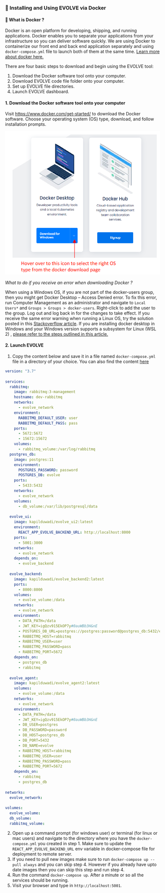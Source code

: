 ### :rocket: Installing and Using EVOLVE via Docker


#### :dolphin: What is Docker ?

Docker is an open platform for developing, shipping, and running applications. Docker enables you to separate your applications from your infrastructure so you can deliver software quickly. We are using Docker to containerize our front end and back end application separately and using `docker-compose.yml` file to launch both of them at the same time. [Learn more about docker here.](https://docs.docker.com/get-started/overview/)



There are four basic steps to download and begin using the EVOLVE tool:
1. Download the Docker software tool onto your computer.
2. Download EVOLVE code file folder onto your computer.
3. Set up EVOLVE file directories.
4. Launch EVOLVE dashboard.


#### 1. Download the Docker software tool onto your computer

Visit https://www.docker.com/get-started/ to download the Docker software. Choose your operating system (OS) type, download, and follow installation prompts.

![](images/docker.png)


_What to do if you receive an error when downloading Docker ?_

When using a Windows OS, if you are not part of the docker-users group, then you might get Docker Desktop – Access Denied error. To fix this error, run Computer Management as an administrator and navigate to `Local Users*` and `Groups > Groups > docker-users`. Right-click to add the user to the group. Log out and log back in for the changes to take effect. If you receive the same error warning when running a Linux OS, try the solution posted in this [Stackoverflow article](https://stackoverflow.com/questions/48957195/how-to-fix-docker-got-permission-denied-issue ). If you are installing docker desktop in Windows and your Windows version supports a subsystem for Linux (WSL 2) , [please refer to the steps outlined in this article.](https://docs.microsoft.com/en-us/windows/wsl/install)

#### 2. Launch EVOLVE

1. Copy the content below and save it in a file named `docker-compose.yml` file in a directory of your choice. You can also find the content [here](https://github.com/NREL/EVOLVE/blob/evolve2/docker-compose.yml)

```yml
version: "3.7"

services:
  rabbitmq:
    image: rabbitmq:3-management
    hostname: dev-rabbitmq
    networks:
      - evolve_network
    environment:
      RABBITMQ_DEFAULT_USER: user
      RABBITMQ_DEFAULT_PASS: pass
    ports:
      - 5672:5672
      - 15672:15672
    volumes:
      - rabbitmq_volume:/var/log/rabbitmq
  postgres_db:
    image: postgres:11
    environment:
      POSTGRES_PASSWORD: password
      POSTGRES_DB: evolve
    ports:
      - 5433:5432
    networks:
      - evolve_network
    volumes:
      - db_volume:/var/lib/postgresql/data

  evolve_ui:
    image: kapilduwadi/evolve_ui2:latest
    environment:
      REACT_APP_EVOLVE_BACKEND_URL: http://localhost:8000
    ports:
      - 5001:3000
    networks:
      - evolve_network
    depends_on:
      - evolve_backend

  evolve_backend:
    image: kapilduwadi/evolve_backend2:latest
    ports:
      - 8000:8000
    volumes:
      - evolve_volume:/data
    networks:
      - evolve_network
    environment:
      - DATA_PATH=/data
      - JWT_KEY=igQzv915EkOP7y#0auWBb3H&nE
      - POSTGRES_DB_URL=postgres://postgres:password@postgres_db:5432/evolve
      - RABBITMQ_HOST=rabbitmq
      - RABBITMQ_USER=user 
      - RABBITMQ_PASSWORD=pass
      - RABBITMQ_PORT=5672
    depends_on:
      - postgres_db
      - rabbitmq
  
  evolve_agent:
    image: kapilduwadi/evolve_agent2:latest 
    volumes:
      - evolve_volume:/data
    networks:
      - evolve_network
    environment:
      - DATA_PATH=/data
      - JWT_KEY=igQzv915EkOP7y#0auWBb3H&nE
      - DB_USER=postgres
      - DB_PASSWORD=password
      - DB_HOST=postgres_db
      - DB_PORT=5432
      - DB_NAME=evolve
      - RABBITMQ_HOST=rabbitmq
      - RABBITMQ_USER=user 
      - RABBITMQ_PASSWORD=pass
      - RABBITMQ_PORT=5672
    depends_on:
      - rabbitmq
      - postgres_db

networks:
  evolve_network:

volumes:
  evolve_volume:
  db_volume:
  rabbitmq_volume:
```

2. Open up a command prompt (for windows user) or terminal (for linux or mac users) and navigate to the directory where you have the `docker-compose.yml` you created in step 1. Make sure to update the `REACT_APP_EVOLVE_BACKEND_URL` env variable in docker-compose file for deployment to remote server.
3. If you need to pull new images make sure to run `docker-compose up --pull always` and you can skip step 4. However if you already have upto date images then you can skip this step and run step 4. 
4. Run the command `docker-compose up`. After a minute or so all the services should be running.
5. Visit your browser and type in `http://localhost:5001`.

